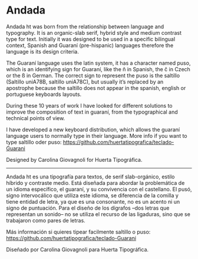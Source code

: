 # Andada
Andada ht was born from the relationship between language and typography. It is an organic-slab serif, hybrid style and medium contrast type for text. Initially it was designed to be used in a specific bilingual context, Spanish and Guaraní (pre-hispanic) languages therefore the language is its design criteria.

The Guaraní language uses the latin system, it has a character named puso, which is an identifying sign for Guaraní, like the ñ in Spanish, the č in Czech or the ß in German. The correct sign to represent the puso is the saltillo (Saltillo uniA78B, saltillo uniA78C), but usually it’s replaced by an apostrophe because the saltillo does not appear in the spanish, english or portuguese keyboards layouts.

During these 10 years of work I have looked for different solutions to improve the composition of text in guaraní, from the typographical and technical points of view.

I have developed a new keyboard distribution, which allows the guaraní language users to normally type in their language.
More info if you want to type saltillo oder puso: https://github.com/huertatipografica/teclado-Guarani

Designed by Carolina Giovagnoli for Huerta Tipográfica.

-----

Andada ht es una tipografía para textos, de serif slab-orgánico, estilo híbrido y contraste medio. Está diseñada para abordar la problemática de un idioma específico, el guaraní, y su convivencia con el castellano. El pusó, signo intervocálico que utiliza este idioma, se diferencia de la comilla y tiene entidad de letra, ya que es una consonante, no es un acento ni un signo de puntuación. Para el diseño de los dígrafos –dos letras que representan un sonido– no se utiliza el recurso de las ligaduras, sino que se trabajaron como pares de letras. 

Más información si quieres tipear facilmente saltillo o puso: https://github.com/huertatipografica/teclado-Guarani

Diseñado por Carolina Giovagnoli para Huerta Tipográfica.
